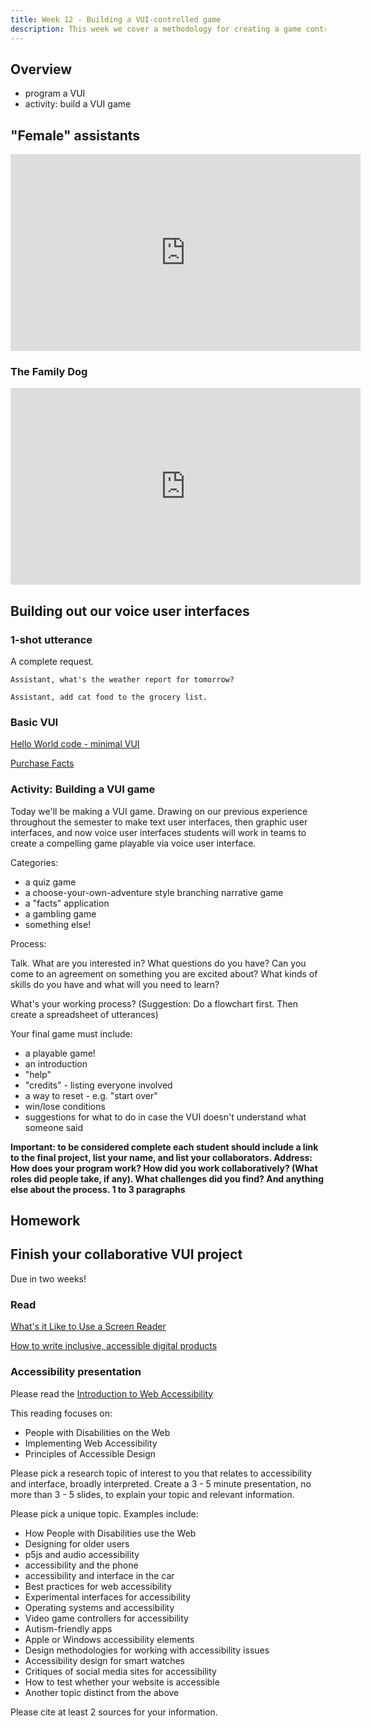 ```yaml
---
title: Week 12 - Building a VUI-controlled game
description: This week we cover a methodology for creating a game controlled via voice user interface
---
```


## Overview

- program a VUI 
- activity: build a VUI game 


## "Female" assistants

<iframe width="560" height="315" src="https://www.youtube.com/embed/gBlPxpaum6U" title="YouTube video player" frameborder="0" allow="accelerometer; autoplay; clipboard-write; encrypted-media; gyroscope; picture-in-picture; web-share" allowfullscreen></iframe>

### The Family Dog

<iframe width="560" height="315" src="https://www.youtube.com/embed/8QYDpbLQ-To" title="YouTube video player" frameborder="0" allow="accelerometer; autoplay; clipboard-write; encrypted-media; gyroscope; picture-in-picture; web-share" allowfullscreen></iframe>

## Building out our voice user interfaces

### 1-shot utterance

A complete request.

```
Assistant, what's the weather report for tomorrow?
```

```
Assistant, add cat food to the grocery list.
```


### Basic VUI

[Hello World code - minimal VUI](https://glitch.com/edit/#!/voice-commands-starter?path=voice-commands.js%3A12%3A18)

[Purchase Facts](https://glitch.com/edit/#!/purchase-fact-vui?path=voice-commands.js%3A31%3A68)

### Activity: Building a VUI game

Today we'll be making a VUI game. Drawing on our previous experience throughout the semester to make text user interfaces, then graphic user interfaces, and now voice user interfaces students will work in teams to create a compelling game playable via voice user interface.

Categories:
- a quiz game
- a choose-your-own-adventure style branching narrative game
- a "facts" application
- a gambling game
- something else!

Process:

Talk. What are you interested in? What questions do you have? Can you come to an agreement on something you are excited about? What kinds of skills do you have and what will you need to learn?

What's your working process? (Suggestion: Do a flowchart first. Then create a spreadsheet of utterances)

Your final game must include:

- a playable game!
- an introduction
- "help"
- "credits" - listing everyone involved
- a way to reset - e.g. "start over"
- win/lose conditions
- suggestions for what to do in case the VUI doesn't understand what someone said

**Important: to be considered complete each student should include a link to the final project, list your name, and list your collaborators. Address: How does your program work? How did you work collaboratively? (What roles did people take, if any). What challenges did you find? And anything else about the process. 1 to 3 paragraphs**

## Homework

## Finish your collaborative VUI project

Due in two weeks! 

### Read

[What's it Like to Use a Screen Reader](https://knowbility.org/blog/2021/what-is-it-like-to-use-a-screen-reader)

[How to write inclusive, accessible digital products](https://uxdesign.cc/how-to-write-inclusive-accessible-digital-products-2f4b35ec59a2)

### Accessibility presentation

Please read the [Introduction to Web Accessibility](https://webaim.org/intro)

This reading focuses on: 

* People with Disabilities on the Web
* Implementing Web Accessibility 
* Principles of Accessible Design

Please pick a research topic of interest to you that relates to
accessibility and interface, broadly interpreted. Create a 3 - 5 minute
presentation, no more than 3 - 5 slides, to explain your topic and
relevant information.

Please pick a unique topic. Examples include:

- How People with Disabilities use the Web
- Designing for older users
- p5js and audio accessibility
- accessibility and the phone
- accessibility and interface in the car
- Best practices for web accessibility
- Experimental interfaces for accessibility
- Operating systems and accessibility
- Video game controllers for accessibility
- Autism-friendly apps
- Apple or Windows accessibility elements
- Design methodologies for working with accessibility issues
- Accessibility design for smart watches
- Critiques of social media sites for accessibility
- How to test whether your website is accessible
- Another topic distinct from the above

Please cite at least 2 sources for your information.
